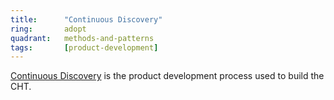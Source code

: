 ```yaml
---
title:      "Continuous Discovery"
ring:       adopt
quadrant:   methods-and-patterns
tags:       [product-development]
---
```


[Continuous Discovery](https://docs.communityhealthtoolkit.org/contribute/medic/product-development-process/continuous-discovery-overview/) is the product development process used to build the CHT.